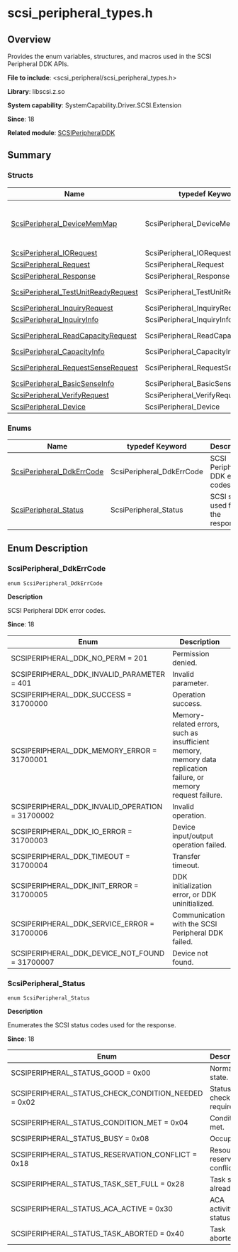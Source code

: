 # scsi_peripheral_types.h
<!--Kit: Driver Development Kit-->
<!--Subsystem: Driver-->
<!--Owner: @lixinsheng2-->
<!--Designer: @w00373942-->
<!--Tester: @dong-dongzhen-->
<!--Adviser: @w_Machine_cc-->

## Overview

Provides the enum variables, structures, and macros used in the SCSI Peripheral DDK APIs.

**File to include**: &lt;scsi_peripheral/scsi_peripheral_types.h&gt;

**Library**: libscsi.z.so

**System capability**: SystemCapability.Driver.SCSI.Extension

**Since**: 18

**Related module**: [SCSIPeripheralDDK](capi-scsiperipheralddk.md)

## Summary

### Structs

| Name                                                                                  | typedef Keyword| Description|
|--------------------------------------------------------------------------------------| -- | -- |
| [ScsiPeripheral_DeviceMemMap](capi-scsiperipheralddk-scsiperipheral-devicememmap.md) | ScsiPeripheral_DeviceMemMap | Represents the device memory mapping created by calling **OH_ScsiPeripheral_CreateDeviceMemMap**. The buffer that uses the device memory mapping can provide better performance.|
| [ScsiPeripheral_IORequest](capi-scsiperipheralddk-scsiperipheral-iorequest.md)       | ScsiPeripheral_IORequest | Read/write operation request.|
| [ScsiPeripheral_Request](capi-scsiperipheralddk-scsiperipheral-request.md)           | ScsiPeripheral_Request | Request structure.|
| [ScsiPeripheral_Response](capi-scsiperipheralddk-scsiperipheral-response.md)         | ScsiPeripheral_Response | Response structure.|
| [ScsiPeripheral_TestUnitReadyRequest](capi-scsiperipheralddk-scsiperipheral-testunitreadyrequest.md) | ScsiPeripheral_TestUnitReadyRequest | Request structure of the **test unit ready** command.|
| [ScsiPeripheral_InquiryRequest](capi-scsiperipheralddk-scsiperipheral-inquiryrequest.md)            | ScsiPeripheral_InquiryRequest | Request structure of the **inquiry** command.|
| [ScsiPeripheral_InquiryInfo](capi-scsiperipheralddk-scsiperipheral-inquiryinfo.md)                  | ScsiPeripheral_InquiryInfo | SCSI inquiry data.|
| [ScsiPeripheral_ReadCapacityRequest](capi-scsiperipheralddk-scsiperipheral-readcapacityrequest.md)  | ScsiPeripheral_ReadCapacityRequest | Request structure of the **read capacity** command.|
| [ScsiPeripheral_CapacityInfo](capi-scsiperipheralddk-scsiperipheral-capacityinfo.md)                | ScsiPeripheral_CapacityInfo | SCSI read capacity.|
| [ScsiPeripheral_RequestSenseRequest](capi-scsiperipheralddk-scsiperipheral-requestsenserequest.md)  | ScsiPeripheral_RequestSenseRequest | Request structure of the **request sense** command.|
| [ScsiPeripheral_BasicSenseInfo](capi-scsiperipheralddk-scsiperipheral-basicsenseinfo.md)            | ScsiPeripheral_BasicSenseInfo | Basic information about the sense data.|
| [ScsiPeripheral_VerifyRequest](capi-scsiperipheralddk-scsiperipheral-verifyrequest.md)              | ScsiPeripheral_VerifyRequest | Request structure of the **verify** command.|
| [ScsiPeripheral_Device](capi-scsiperipheralddk-scsiperipheral-device.md)                            | ScsiPeripheral_Device | Opaque SCSI device structure.|

### Enums

| Name| typedef Keyword| Description|
| -- | -- | -- |
| [ScsiPeripheral_DdkErrCode](#scsiperipheral_ddkerrcode) | ScsiPeripheral_DdkErrCode | SCSI Peripheral DDK error codes.|
| [ScsiPeripheral_Status](#scsiperipheral_status) | ScsiPeripheral_Status | SCSI status used for the response.|

## Enum Description

### ScsiPeripheral_DdkErrCode

```
enum ScsiPeripheral_DdkErrCode
```

**Description**

SCSI Peripheral DDK error codes.

**Since**: 18

| Enum| Description|
| -- | -- |
| SCSIPERIPHERAL_DDK_NO_PERM = 201 | Permission denied.|
| SCSIPERIPHERAL_DDK_INVALID_PARAMETER = 401 | Invalid parameter.|
| SCSIPERIPHERAL_DDK_SUCCESS = 31700000 | Operation success.|
| SCSIPERIPHERAL_DDK_MEMORY_ERROR = 31700001 | Memory-related errors, such as insufficient memory, memory data replication failure, or memory request failure.|
| SCSIPERIPHERAL_DDK_INVALID_OPERATION = 31700002 | Invalid operation.|
| SCSIPERIPHERAL_DDK_IO_ERROR = 31700003 | Device input/output operation failed.|
| SCSIPERIPHERAL_DDK_TIMEOUT = 31700004 | Transfer timeout.|
| SCSIPERIPHERAL_DDK_INIT_ERROR = 31700005 | DDK initialization error, or DDK uninitialized.|
| SCSIPERIPHERAL_DDK_SERVICE_ERROR = 31700006 | Communication with the SCSI Peripheral DDK failed.|
| SCSIPERIPHERAL_DDK_DEVICE_NOT_FOUND = 31700007 | Device not found.|

### ScsiPeripheral_Status

```
enum ScsiPeripheral_Status
```

**Description**

Enumerates the SCSI status codes used for the response.

**Since**: 18

| Enum| Description|
| -- | -- |
| SCSIPERIPHERAL_STATUS_GOOD = 0x00 | Normal state.|
| SCSIPERIPHERAL_STATUS_CHECK_CONDITION_NEEDED = 0x02 | Status check required.|
| SCSIPERIPHERAL_STATUS_CONDITION_MET = 0x04 | Conditions met.|
| SCSIPERIPHERAL_STATUS_BUSY = 0x08 | Occupying.|
| SCSIPERIPHERAL_STATUS_RESERVATION_CONFLICT = 0x18 | Resource reservation conflict.|
| SCSIPERIPHERAL_STATUS_TASK_SET_FULL = 0x28 | Task set already full.|
| SCSIPERIPHERAL_STATUS_ACA_ACTIVE = 0x30 | ACA activity status.|
| SCSIPERIPHERAL_STATUS_TASK_ABORTED = 0x40 | Task aborted.|
